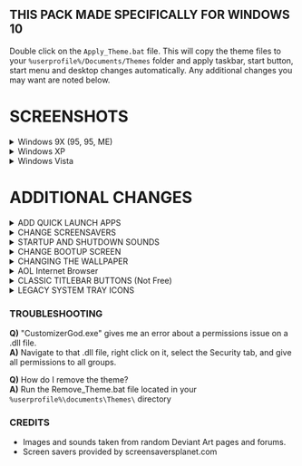 ## THIS PACK MADE SPECIFICALLY FOR WINDOWS 10
Double click on the `Apply_Theme.bat` file. This will copy the theme files 
to your `%userprofile%/Documents/Themes` folder and apply taskbar, start button, start menu and desktop changes automatically.
Any additional changes you may want are noted below.

# SCREENSHOTS

<details>
  <summary>Windows 9X (95, 95, ME)</summary>
  
  ![](https://i.imgur.com/vDHapbK.png)
  
</details>

<details>
  <summary>Windows XP</summary>
  
  ![](https://i.imgur.com/KZ9AUYB.jpg)
  
</details>

<details>
  <summary>Windows Vista</summary>
  
  ![](https://i.imgur.com/xhTIrgV.jpg)
  
</details>

# ADDITIONAL CHANGES

<details>
  <summary>ADD QUICK LAUNCH APPS</summary>
  
  - https://support.microsoft.com/en-us/help/975784/guided-help-enable-the-quick-launch-bar-in-windows-7

  NOTE: It says Windows 7, but it works for Windows 10
  
</details>

<details>
  
  <summary>CHANGE SCREENSAVERS</summary>
  
  1. You can add screen saver files by copy/pasting the .scr files in to your `C:\Windows\SYSTEM32` folder.
  2. Right click on the Desktop, select Personalize.
  3. Click Themes on the left menu, select Theme settings.
  4. Click Screen Saver. Select from the drop down box any of the new Win9x screen savers you added.
  
</details>

<details>
  
  <summary>STARTUP AND SHUTDOWN SOUNDS</summary>

- Download ShutDownSound from [GitHub/ShutDownSound](https://github.com/newagesoftwareLLC/shutdownSound/releases).
1. Unzip the contents to the StartUp directory: `C:\ProgramData\Microsoft\Windows\Start Menu\Programs\StartUp`
2. Double click on `Shutdown Sound.exe`. It will be minimized to your system tray. Click on the tray icon to dispay the GUI.
3. Select your startup and shutdown sounds. Minimize the program when done.

</details>

<details>
  
  <summary>CHANGE BOOTUP SCREEN</summary>

- Download [Winaero Tweaker](https://winaero.com). Install it.
1. Run "Winaero Tweaker" and navigate on the left panel to "Boot and Logon" category. Click on "Boot Options".
2. In the Appearance category on the right, uncheck "Enable Windows logo" and "Enable loading circle".
3. Click "Disable Lock Screen" on the left panel. Check the "Disable Lock Screen" checkbox on the right.

</details>

<details>
  
  <summary>CHANGING THE WALLPAPER</summary>

1. Right click on the Desktop, select Personalize.
2. Click Background on the left menu if not already selected.
3. Select Picture from the dropdown box.
4. Click the Browse button and navigate to "Wallpapers" folder and select which one you want.

</details>

<details>
  
  <summary>AOL Internet Browser</summary>

Check out my other retro inspired AOL 4.0 emulated web browser. https://github.com/erfg12/AOL_4.0_Emu

</details>

<details>
  
  <summary>CLASSIC TITLEBAR BUTTONS (Not Free)</summary>

1. Download and install [WindowsBlinds](https://www.stardock.com/products/windowblinds/).
2. Download and apply [The Windows Classic Theme](https://www.wincustomize.com/explore/windowblinds/9233/)

</details>

<details>
  
  <summary>LEGACY SYSTEM TRAY ICONS</summary>

- Download CustomizerGod from [door2windows.com](http://www.door2windows.com/). Install it.
**For Windows 10 builds below 1903.**
1. Run the "CustomizerGod.exe" program. Select the "Volume Icons" on the left menu.
2. Select the icon, click the Replace button. Navigate to the "System Icons" folder. Select "kcmsound.png" or "audio-volume-muted.png"
3. Select the "Network Icons" on the left menu.
4. Select the icon, click the Replace button. Navigate to the "System Icons" folder. Select "notification-network-wireless.png".
5. You can replace any other system icons here as well.

**For Windows 10 builds above 1903. (untested, found on forums)**
- The network icons in the pnidue.dll file is still located in system32, so Customizer God works as-is for changing those.
- If you want to change the volume icons, copy the SndVolSSO.dll.mun file from the SystemResources folder to another directory. Open the copied file with CustomizerGod using the "Open File" button. Make sure to change the option so it can see all files. Once selected you can change the icons like normal. Repeat the same process for any other .dll.mun files you want to change.
- Now you need to overwrite the files in the SystemResources folder with the newly modified ones. Boot into Hiren's BootCD. Simple click and drag to overwrite, then restart.

</details>

### TROUBLESHOOTING 
**Q)** "CustomizerGod.exe" gives me an error about a permissions issue on a .dll file. <br>
**A)** Navigate to that .dll file, right click on it, select the Security tab, and give all permissions to all groups.

**Q)** How do I remove the theme? <br>
**A)** Run the Remove_Theme.bat file located in your `%userprofile%\documents\Themes\` directory


### CREDITS
- Images and sounds taken from random Deviant Art pages and forums.
- Screen savers provided by screensaversplanet.com
